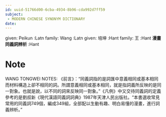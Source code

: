```yaml
---
id: uuid-51766d00-6cba-4934-8b96-cda992d7ff59
subject: 
 - MODERN CHINESE SYNONYM DICTIONARY
date: 
---
```


given: Peikun :Latn
family: Wang :Latn
given: 培坤 :Hant
family: 王 :Hant
**漫畫同義詞辨析** :Hant
# Note
WANG TONGWEI NOTES: 《前言》：“同義詞指的是詞匯中意義相同或基本相同而材料構造上卻不相同的詞。所謂意義相同或基本相同，就是指詞義所反映的是同一對象。也就是說，以不同的詞來反映同一對象。”《凡例》中又交待同義詞的定義參考的是劉叔新《現代漢語同義詞詞典》1987年天津人民出版社。“本書選收常見常用的同義詞749個，編成349組，全部配以生動有趣、明白易懂的漫畫，進行詞義辨析。”